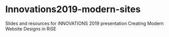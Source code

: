 # Innovations2019-modern-sites
Slides and resources for iNNOVATIONS 2019 presentation Creating Modern Website Designs in RiSE
